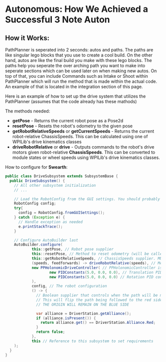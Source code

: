 # Autonomous: How We Achieved a Successful 3 Note Auton

## How it Works: 

PathPlanner is seperated into 2 seconds: autos and paths. The paths are like singular lego blocks that you use to create a cool build. On the other hand, autos are like the final build you make with these lego blocks. The paths help you seperate the over arching path you want to make into seperate sections which can be used later on when making new autos. On top of that, you can include Commands such as Intake or Shoot within PathPlanner which will run the method that is made within the actual code. An example of that is located in the integration section of this page. 

Here is an example of how to set up the drive system that utilizes the PathPlanner (assumes that the code already has these mathods)

The methods needed: 
* **getPose** - Returns the current robot pose as a Pose2d
* **resetPose** - Resets the robot's odometry to the given pose
* **getRobotRelativeSpeeds** or **getCurrentSpeeds** - Returns the current robot-relative ChassisSpeeds. This can be calculated using one of WPILib's drive kinematics classes
* **driveRobotRelative** or **drive** - Outputs commands to the robot's drive motors given robot-relative **ChassisSpeeds**. This can be converted to module states or wheel speeds using WPILib's drive kinematics classes.




How to configure for **Swearth**: 

```java
public class DriveSubsystem extends SubsystemBase {
  public DriveSubsystem() {
    // All other subsystem initialization
    // ...

    // Load the RobotConfig from the GUI settings. You should probably store this in your Constants file
    RobotConfig config;
    try{
      config = RobotConfig.fromGUISettings();
    } catch (Exception e) {
      // Handle exception as needed
      e.printStackTrace();
    }

    // Configure AutoBuilder last
    AutoBuilder.configure(
            this::getPose, // Robot pose supplier
            this::resetPose, // Method to reset odometry (will be called if your auto has a starting pose)
            this::getRobotRelativeSpeeds, // ChassisSpeeds supplier. MUST BE ROBOT RELATIVE
            (speeds, feedforwards) -> driveRobotRelative(speeds), // Method that will drive the robot given ROBOT RELATIVE ChassisSpeeds. Also optionally outputs individual module feedforwards
            new PPHolonomicDriveController( // PPHolonomicController is the built in path following controller for holonomic drive trains
                    new PIDConstants(5.0, 0.0, 0.0), // Translation PID constants
                    new PIDConstants(5.0, 0.0, 0.0) // Rotation PID constants
            ),
            config, // The robot configuration
            () -> {
              // Boolean supplier that controls when the path will be mirrored for the red alliance
              // This will flip the path being followed to the red side of the field.
              // THE ORIGIN WILL REMAIN ON THE BLUE SIDE

              var alliance = DriverStation.getAlliance();
              if (alliance.isPresent()) {
                return alliance.get() == DriverStation.Alliance.Red;
              }
              return false;
            },
            this // Reference to this subsystem to set requirements
    );
  }
}
```